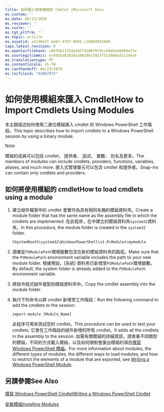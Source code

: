 ```yaml
---
title: 如何匯入使用模組的 Cmdlet |Microsoft Docs
ms.custom: ''
ms.date: 09/13/2016
ms.reviewer: ''
ms.suite: ''
ms.tgt_pltfrm: ''
ms.topic: article
ms.assetid: a41d9e5f-de6f-47b7-9601-c108609320d0
caps.latest.revision: 8
ms.openlocfilehash: c007bb11324e10ffd100797dccd9e6ab0d09a73e
ms.sourcegitcommit: e7445ba8203da304286c591ff513900ad1c244a4
ms.translationtype: MT
ms.contentlocale: zh-TW
ms.lasthandoff: 04/23/2019
ms.locfileid: "62067972"
---
```

# <a name="how-to-import-cmdlets-using-modules"></a><span data-ttu-id="34b21-102">如何使用模組來匯入 Cmdlet</span><span class="sxs-lookup"><span data-stu-id="34b21-102">How to Import Cmdlets Using Modules</span></span>

<span data-ttu-id="34b21-103">本主題描述如何使用二進位模組匯入 cmdlet 的 Windows PowerShell 工作階段。</span><span class="sxs-lookup"><span data-stu-id="34b21-103">This topic describes how to import cmdlets to a Windows PowerShell session by using a binary module.</span></span>

> [!NOTE]
> <span data-ttu-id="34b21-104">模組的成員可以包括 cmdlet、 提供者、 函式、 變數、 別名及更多。</span><span class="sxs-lookup"><span data-stu-id="34b21-104">The members of modules can include cmdlets, providers, functions, variables, aliases, and much more.</span></span> <span data-ttu-id="34b21-105">嵌入式管理單元可以包含 cmdlet 和提供者。</span><span class="sxs-lookup"><span data-stu-id="34b21-105">Snap-ins can contain only cmdlets and providers.</span></span>

## <a name="how-to-load-cmdlets-using-a-module"></a><span data-ttu-id="34b21-106">如何將使用模組的 cmdlet</span><span class="sxs-lookup"><span data-stu-id="34b21-106">How to load cmdlets using a module</span></span>

1. <span data-ttu-id="34b21-107">建立組件檔案中的 cmdlet 會實作為具有相同名稱的模組資料夾。</span><span class="sxs-lookup"><span data-stu-id="34b21-107">Create a module folder that has the same name as the assembly file in which the cmdlets are implemented.</span></span> <span data-ttu-id="34b21-108">在此程序，在中建立的模組資料夾`system32`資料夾。</span><span class="sxs-lookup"><span data-stu-id="34b21-108">In this procedure, the module folder is created in the `system32` folder.</span></span>

   `%SystemRoot%\system32\WindowsPowerShell\v1.0\Modules\mymodule`

2. <span data-ttu-id="34b21-109">請確定`PSModulePath`環境變數包含在新的模組資料夾的路徑。</span><span class="sxs-lookup"><span data-stu-id="34b21-109">Make sure that the `PSModulePath` environment variable includes the path to your new module folder.</span></span> <span data-ttu-id="34b21-110">根據預設，[系統] 資料夾已新增至`PSModulePath`環境變數。</span><span class="sxs-lookup"><span data-stu-id="34b21-110">By default, the system folder is already added to the `PSModulePath` environment variable.</span></span>

3. <span data-ttu-id="34b21-111">將指令程式組件複製到模組資料夾中。</span><span class="sxs-lookup"><span data-stu-id="34b21-111">Copy the cmdlet assembly into the module folder.</span></span>

4. <span data-ttu-id="34b21-112">執行下列命令以將 cmdlet 新增至工作階段：</span><span class="sxs-lookup"><span data-stu-id="34b21-112">Run the following command to add the cmdlets to the session:</span></span>

   `import-module [Module_Name]`

   <span data-ttu-id="34b21-113">此程序可用來測試您的 cmdlet。</span><span class="sxs-lookup"><span data-stu-id="34b21-113">This procedure can be used to test your cmdlets.</span></span> <span data-ttu-id="34b21-114">它會在工作階段的組件新增的所有 cmdlet。</span><span class="sxs-lookup"><span data-stu-id="34b21-114">It adds all the cmdlets in the assembly to the session.</span></span> <span data-ttu-id="34b21-115">如需有關模組的詳細資訊，請查看不同類型的模組，不同的方式載入模組，以及如何限制會匯出模組的項目[撰寫 Windows PowerShell 模組](../module/writing-a-windows-powershell-module.md)。</span><span class="sxs-lookup"><span data-stu-id="34b21-115">For more information about modules, the different types of modules, the different ways to load modules, and how to restrict the elements of a module that are exported, see [Writing a Windows PowerShell Module](../module/writing-a-windows-powershell-module.md).</span></span>

## <a name="see-also"></a><span data-ttu-id="34b21-116">另請參閱</span><span class="sxs-lookup"><span data-stu-id="34b21-116">See Also</span></span>

[<span data-ttu-id="34b21-117">撰寫 Windows PowerShell Cmdlet</span><span class="sxs-lookup"><span data-stu-id="34b21-117">Writing a Windows PowerShell Cmdlet</span></span>](./writing-a-windows-powershell-cmdlet.md)

[<span data-ttu-id="34b21-118">安裝模組</span><span class="sxs-lookup"><span data-stu-id="34b21-118">Installing Modules</span></span>](../module/installing-a-powershell-module.md)